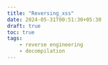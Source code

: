 ```yaml
---
title: "Reversing_xss"
date: 2024-05-31T00:51:30+05:30
draft: true
toc: true
tags:
    - reverse engineering
    - decompilation
---
```



